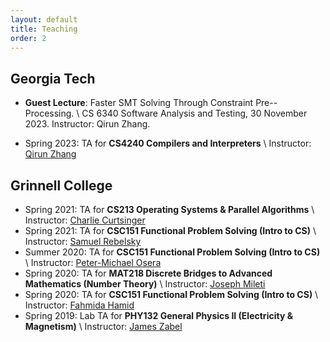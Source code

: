 ```yaml
---
layout: default
title: Teaching
order: 2
---
```


## Georgia Tech
+ **Guest Lecture**: Faster SMT Solving Through Constraint Pre--Processing. \\
CS 6340 Software Analysis and Testing, 30 November 2023. Instructor: Qirun Zhang.

+ Spring 2023: TA for **CS4240 Compilers and Interpreters** \\
Instructor: [Qirun Zhang](https://helloqirun.github.io/)

## Grinnell College
+ Spring 2021: TA for **CS213 Operating Systems & Parallel Algorithms** \\
Instructor: [Charlie Curtsinger](https://curtsinger.cs.grinnell.edu/)
+ Spring 2021: TA for **CSC151 Functional Problem Solving (Intro to CS)** \\
Instructor: [Samuel Rebelsky](https://rebelsky.cs.grinnell.edu/)
+ Summer 2020: TA for **CSC151 Functional Problem Solving (Intro to CS)** \\
Instructor: [Peter-Michael Osera](https://osera.cs.grinnell.edu/)
+ Spring 2020: TA for **MAT218 Discrete Bridges to Advanced Mathematics (Number Theory)** \\
Instructor: [Joseph Mileti](https://mileti.math.grinnell.edu/)
+ Spring 2020: TA for **CSC151 Functional Problem Solving (Intro to CS)** \\
Instructor: [Fahmida Hamid](https://www.ncf.edu/directory/fahmida-hamid/)
+ Spring 2019: Lab TA for **PHY132 General Physics II (Electricity & Magnetism)** \\
Instructor: [James Zabel](https://www.grinnell.edu/user/zabeljam)